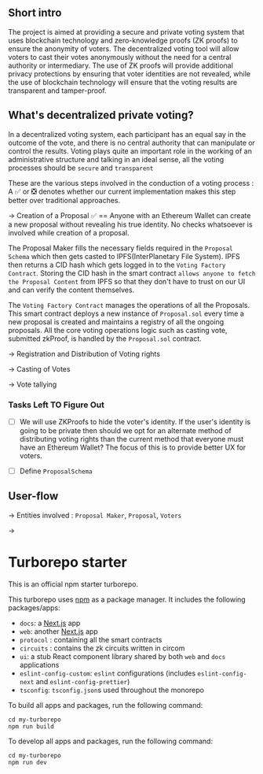 ## Short intro
The project is aimed at providing a secure and private voting system that uses blockchain technology and zero-knowledge proofs (ZK proofs) to ensure the anonymity of voters. The decentralized voting tool will allow voters to cast their votes anonymously without the need for a central authority or intermediary. The use of ZK proofs will provide additional privacy protections by ensuring that voter identities are not revealed, while the use of blockchain technology will ensure that the voting results are transparent and tamper-proof.



## What's decentralized private voting?
In a decentralized voting system, each participant has an equal say in the outcome of the vote,
and there is no central authority that can manipulate or control the results.
Voting plays quite an important role in the working of an administrative structure and talking
in an ideal sense, all the voting processes should be `secure` and `transparent`

These are the various steps involved in the conduction of a voting process :
A :white_check_mark: or :negative_squared_cross_mark: denotes whether our current implementation makes
this step better over traditional approaches.

-> Creation of a Proposal  :white_check_mark:
== Anyone with an Ethereum Wallet can create a new proposal without revealing his true identity.
   No checks whatsoever is involved while creation of a proposal.

   The Proposal Maker fills the necessary fields required in the `Proposal Schema` which then gets casted
   to IPFS(InterPlanetary File System).
   IPFS then returns a CID hash which gets logged in to the `Voting Factory Contract`.
   Storing the CID hash in the smart contract `allows anyone to fetch the Proposal Content` from IPFS
   so that they don't have to trust on our UI and can verify the content themselves.

   The `Voting Factory Contract` manages the operations of all the Proposals.
   This smart contract deploys a new instance of `Proposal.sol` every time a new proposal is created
   and maintains a registry of all the ongoing proposals.
   All the core voting operations logic such as casting vote, submitted zkProof, is handled by the `Proposal.sol` contract.

-> Registration and Distribution of Voting rights

-> Casting of Votes

-> Vote tallying




### Tasks Left TO Figure Out
- [ ] We will use ZKProofs to hide the voter's identity. If the user's identity is going to be private
      then should we opt for an alternate method of distributing voting rights than the current method that
      everyone must have an Ethereum Wallet? The focus of this is to provide better UX for voters.
- [ ] Define `ProposalSchema`



## User-flow
-> Entities involved : `Proposal Maker`, `Proposal`,  `Voters`

->






# Turborepo starter

This is an official npm starter turborepo.


This turborepo uses [npm](https://www.npmjs.com/) as a package manager. It includes the following packages/apps:

- `docs`: a [Next.js](https://nextjs.org/) app
- `web`: another [Next.js](https://nextjs.org/) app
- `protocol` : containing all the smart contracts
- `circuits` : contains the zk circuits written in circom
- `ui`: a stub React component library shared by both `web` and `docs` applications
- `eslint-config-custom`: `eslint` configurations (includes `eslint-config-next` and `eslint-config-prettier`)
- `tsconfig`: `tsconfig.json`s used throughout the monorepo

To build all apps and packages, run the following command:

```
cd my-turborepo
npm run build
```

To develop all apps and packages, run the following command:

```
cd my-turborepo
npm run dev
```
